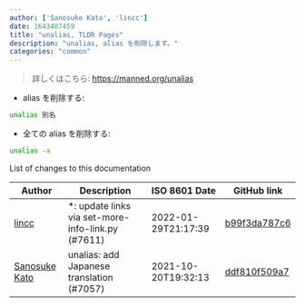 ```yaml
---
author: ['Sanosuke Kato', 'lincc']
date: 1643487459
title: "unalias, TLDR Pages"
description: "unalias, alias を削除します。"
categories: "common"
---
```

> 詳しくはこちら: <https://manned.org/unalias>

- alias を削除する:

```bash
unalias 別名
```

- 全ての alias を削除する:

```bash
unalias -a
```
List of changes to this documentation


Author | Description | ISO 8601 Date | GitHub link
------|-----|-----|-----
[lincc](mailto:46962923+blueskyson@users.noreply.github.com) | *: update links via set-more-info-link.py (#7611) | 2022-01-29T21:17:39 | [b99f3da787c6](https://github.com/tldr-pages/tldr/commit/b99f3da787c6f43a545b9cb5ebd8265b1367fbc4)
[Sanosuke Kato](mailto:8940110+sanopy@users.noreply.github.com) | unalias: add Japanese translation (#7057) | 2021-10-20T19:32:13 | [ddf810f509a7](https://github.com/tldr-pages/tldr/commit/ddf810f509a716d13d0f9d0e6df6fc73b400a744)

